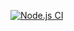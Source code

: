 [![Node.js CI](https://github.com/SelivanSelivan/hexlet-jest/actions/workflows/node.js.yml/badge.svg)](https://github.com/SelivanSelivan/hexlet-jest/actions/workflows/node.js.yml)
